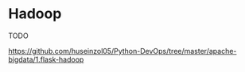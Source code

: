 # Hadoop

TODO

https://github.com/huseinzol05/Python-DevOps/tree/master/apache-bigdata/1.flask-hadoop
